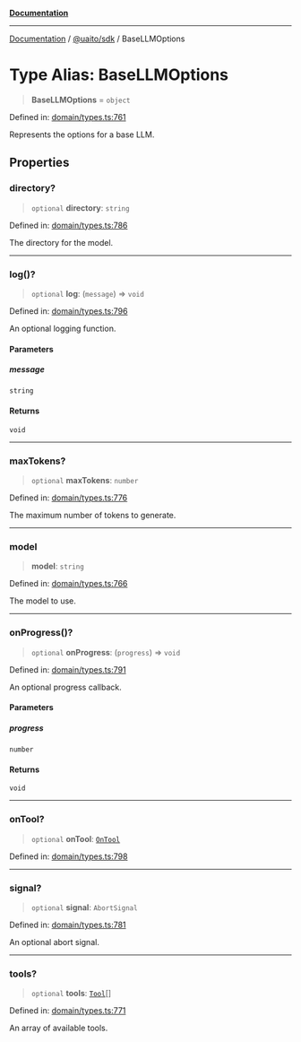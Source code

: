 [**Documentation**](../../../README.md)

***

[Documentation](../../../README.md) / [@uaito/sdk](../README.md) / BaseLLMOptions

# Type Alias: BaseLLMOptions

> **BaseLLMOptions** = `object`

Defined in: [domain/types.ts:761](https://github.com/elribonazo/uaito/blob/2bed7d2eb6bfa6c768bdfa8c5f599b6d51e03cd7/packages/sdk/src/domain/types.ts#L761)

Represents the options for a base LLM.

## Properties

### directory?

> `optional` **directory**: `string`

Defined in: [domain/types.ts:786](https://github.com/elribonazo/uaito/blob/2bed7d2eb6bfa6c768bdfa8c5f599b6d51e03cd7/packages/sdk/src/domain/types.ts#L786)

The directory for the model.

***

### log()?

> `optional` **log**: (`message`) => `void`

Defined in: [domain/types.ts:796](https://github.com/elribonazo/uaito/blob/2bed7d2eb6bfa6c768bdfa8c5f599b6d51e03cd7/packages/sdk/src/domain/types.ts#L796)

An optional logging function.

#### Parameters

##### message

`string`

#### Returns

`void`

***

### maxTokens?

> `optional` **maxTokens**: `number`

Defined in: [domain/types.ts:776](https://github.com/elribonazo/uaito/blob/2bed7d2eb6bfa6c768bdfa8c5f599b6d51e03cd7/packages/sdk/src/domain/types.ts#L776)

The maximum number of tokens to generate.

***

### model

> **model**: `string`

Defined in: [domain/types.ts:766](https://github.com/elribonazo/uaito/blob/2bed7d2eb6bfa6c768bdfa8c5f599b6d51e03cd7/packages/sdk/src/domain/types.ts#L766)

The model to use.

***

### onProgress()?

> `optional` **onProgress**: (`progress`) => `void`

Defined in: [domain/types.ts:791](https://github.com/elribonazo/uaito/blob/2bed7d2eb6bfa6c768bdfa8c5f599b6d51e03cd7/packages/sdk/src/domain/types.ts#L791)

An optional progress callback.

#### Parameters

##### progress

`number`

#### Returns

`void`

***

### onTool?

> `optional` **onTool**: [`OnTool`](OnTool.md)

Defined in: [domain/types.ts:798](https://github.com/elribonazo/uaito/blob/2bed7d2eb6bfa6c768bdfa8c5f599b6d51e03cd7/packages/sdk/src/domain/types.ts#L798)

***

### signal?

> `optional` **signal**: `AbortSignal`

Defined in: [domain/types.ts:781](https://github.com/elribonazo/uaito/blob/2bed7d2eb6bfa6c768bdfa8c5f599b6d51e03cd7/packages/sdk/src/domain/types.ts#L781)

An optional abort signal.

***

### tools?

> `optional` **tools**: [`Tool`](Tool.md)[]

Defined in: [domain/types.ts:771](https://github.com/elribonazo/uaito/blob/2bed7d2eb6bfa6c768bdfa8c5f599b6d51e03cd7/packages/sdk/src/domain/types.ts#L771)

An array of available tools.
